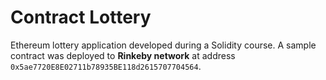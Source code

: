 # Contract Lottery

Ethereum lottery application developed during a Solidity course. A sample contract was deployed to **Rinkeby network** at address `0x5ae7720E8E02711b78935BE118d2615707704564`.
